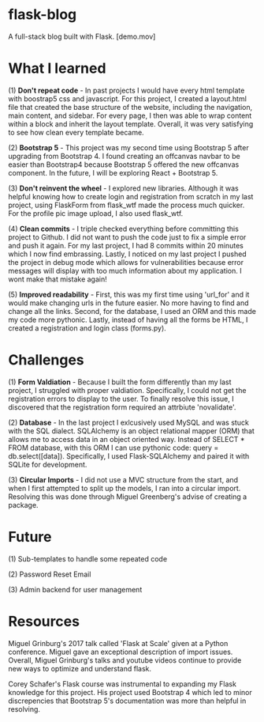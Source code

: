 # flask-blog
A full-stack blog built with Flask.
[demo.mov]

# What I learned

(1) **Don't repeat code** - In past projects I would have every html template with boostrap5 css and javascript. For this project, I created a layout.html file that created the base structure of the website, including the navigation, main content, and sidebar. For every page, I then was able to wrap content within a block and inherit the layout template. Overall, it was very satisfying to see how clean every template became.

(2) **Bootstrap 5** - This project was my second time using Bootstrap 5 after upgrading from Bootstrap 4. I found creating an offcanvas navbar to be easier than Bootstrap4 because Bootstrap 5 offered the new offcanvas component. In the future, I will be exploring React + Bootstrap 5.

(3) **Don't reinvent the wheel** - I explored new libraries. Although it was helpful knowing how to create login and registration from scratch in my last project, using FlaskForm from flask_wtf made the process much quicker. For the profile pic image upload, I also used flask_wtf.

(4) **Clean commits** - I triple checked everything before committing this project to Github. I did not want to push the code just to fix a simple error and push it again. For my last project, I had 8 commits within 20 minutes which I now find embrassing. Lastly, I noticed on my last project I pushed the project in debug mode which allows for vulnerabilities because error messages will display with too much information about my application. I wont make that mistake again!

(5) **Improved readability** - First, this was my first time using 'url_for' and it would make changing urls in the future easier. No more having to find and change all the links. Second, for the database, I used an ORM and this made my code more pythonic. Lastly, instead of having all the forms be HTML, I created a registration and login class (forms.py).

# Challenges

(1) **Form Valdiation** - Because I built the form differently than my last project, I struggled with proper valdiation. Specifically, I could not get the registration errors to display to the user. To finally resolve this issue, I discovered that the registration form required an attrbiute 'novalidate'. 

(2) **Database** - In the last project I exlcusively used MySQL and was stuck with the SQL dialect. SQLAlchemy is an object relational mapper (ORM) that allows me to access data in an object oriented way. Instead of SELECT * FROM database, with this ORM I can use pythonic code: query = db.select([data]). Specifically, I used Flask-SQLAlchemy and paired it with SQLite for development.

(3) **Circular Imports** - I did not use a MVC structure from the start, and when I first attempted to split up the models, I ran into a circular import. Resolving this was done through Miguel Greenberg's advise of creating a package. 

# Future

(1) Sub-templates to handle some repeated code

(2) Password Reset Email

(3) Admin backend for user management


# Resources

Miguel Grinburg's 2017 talk called 'Flask at Scale' given at a Python conference. Miguel gave an exceptional description of import issues. Overall, Miguel Grinburg's talks and youtube videos continue to provide new ways to optimize and understand flask.

Corey Schafer's Flask course was instrumental to expanding my Flask knowledge for this project. His project used Bootstrap 4 which led to minor discrepencies that Bootstrap 5's documentation was more than helpful in resolving.  

